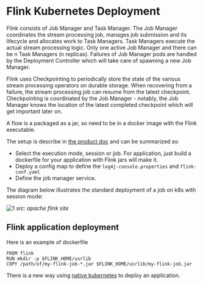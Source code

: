 # Flink Kubernetes Deployment

Flink consists of Job Manager and Task Manager. The Job Manager coordinates the stream processing job, manages job submission and its lifecycle and allocates work to Task Managers. Task Managers execute the actual stream processing logic. Only one active Job Manager and there can be n Task Managers (n replicas).
Failures of Job Manager pods are handled by the Deployment Controller which will take care of spawning a new Job Manager.

Flink uses Checkpointing to periodically store the state of the various stream processing operators on durable storage. When recovering from a failure, the stream processing job can resume from the latest checkpoint. Checkpointing is coordinated by the Job Manager - notably, the Job Manager knows the location of the latest completed checkpoint which will get important later on.

A flow is a packaged as a jar, so need to be in a docker image with the Flink executable.

The setup is describe in [the product doc](https://ci.apache.org/projects/flink/flink-docs-stable/ops/deployment/kubernetes.html#deploy-flink-cluster-on-kubernetes) and can be summarized as:

* Select the execution mode, session or job. For application, just build a dockerfile for your application with Flink jars will make it.
* Deploy a config map to define the `log4j-console.properties` and `flink-conf.yaml`
* Define the job manager service.

The diagram below illustrates the standard deployment of a job on k8s with session mode:

 ![1](https://ci.apache.org/projects/flink/flink-docs-release-1.11/fig/FlinkOnK8s.svg)
 *src: apache flink site*
 
## Flink application deployment

Here is an example of dockerfile
```
FROM flink
RUN mkdir -p $FLINK_HOME/usrlib
COPY /path/of/my-flink-job-*.jar $FLINK_HOME/usrlib/my-flink-job.jar
```

There is a new way using [native kubernetes](https://ci.apache.org/projects/flink/flink-docs-release-1.11/ops/deployment/native_kubernetes.html) to deploy an application.